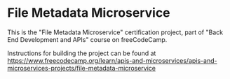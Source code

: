 # File Metadata Microservice

This is the "File Metadata Microservice" certification project, part of "Back End Development and APIs" course on freeCodeCamp.

Instructions for building the project can be found at https://www.freecodecamp.org/learn/apis-and-microservices/apis-and-microservices-projects/file-metadata-microservice
